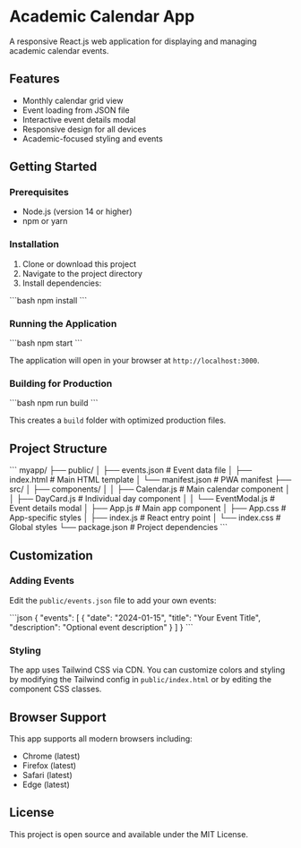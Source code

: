 # Academic Calendar App

A responsive React.js web application for displaying and managing academic calendar events.

## Features

- Monthly calendar grid view
- Event loading from JSON file
- Interactive event details modal
- Responsive design for all devices
- Academic-focused styling and events

## Getting Started

### Prerequisites

- Node.js (version 14 or higher)
- npm or yarn

### Installation

1. Clone or download this project
2. Navigate to the project directory
3. Install dependencies:

\`\`\`bash
npm install
\`\`\`

### Running the Application

\`\`\`bash
npm start
\`\`\`

The application will open in your browser at `http://localhost:3000`.

### Building for Production

\`\`\`bash
npm run build
\`\`\`

This creates a `build` folder with optimized production files.

## Project Structure

\`\`\`
myapp/
├── public/
│   ├── events.json          # Event data file
│   ├── index.html          # Main HTML template
│   └── manifest.json       # PWA manifest
├── src/
│   ├── components/
│   │   ├── Calendar.js     # Main calendar component
│   │   ├── DayCard.js      # Individual day component
│   │   └── EventModal.js   # Event details modal
│   ├── App.js              # Main app component
│   ├── App.css             # App-specific styles
│   ├── index.js            # React entry point
│   └── index.css           # Global styles
└── package.json            # Project dependencies
\`\`\`

## Customization

### Adding Events

Edit the `public/events.json` file to add your own events:

\`\`\`json
{
  "events": [
    {
      "date": "2024-01-15",
      "title": "Your Event Title",
      "description": "Optional event description"
    }
  ]
}
\`\`\`

### Styling

The app uses Tailwind CSS via CDN. You can customize colors and styling by modifying the Tailwind config in `public/index.html` or by editing the component CSS classes.

## Browser Support

This app supports all modern browsers including:
- Chrome (latest)
- Firefox (latest)
- Safari (latest)
- Edge (latest)

## License

This project is open source and available under the MIT License.
